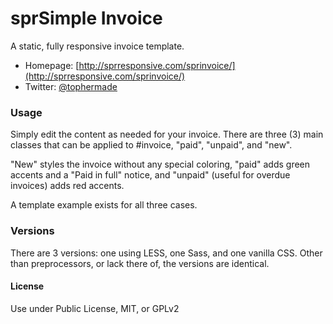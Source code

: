# sprSimple Invoice
A static, fully responsive invoice template.

* Homepage: [http://sprresponsive.com/sprinvoice/](http://sprresponsive.com/sprinvoice/)
* Twitter: [@tophermade](http://twitter.com/tophermade)

### Usage
Simply edit the content as needed for your invoice. There are three (3) main classes that can be applied to #invoice, "paid", "unpaid", and "new". 

"New" styles the invoice without any special coloring, "paid" adds green accents and a "Paid in full" notice, and "unpaid" (useful for overdue invoices) adds red accents.

A template example exists for all three cases.

### Versions
There are 3 versions: one using LESS, one Sass, and one vanilla CSS. Other than preprocessors, or lack there of, the versions are identical.

#### License
Use under Public License, MIT, or GPLv2

